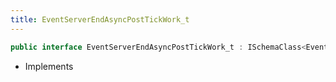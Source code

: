 ```yaml
---
title: EventServerEndAsyncPostTickWork_t
---
```


```csharp
public interface EventServerEndAsyncPostTickWork_t : ISchemaClass<EventServerEndAsyncPostTickWork_t>, ISchemaField, ISchemaClass, INativeHandle
```

- Implements

